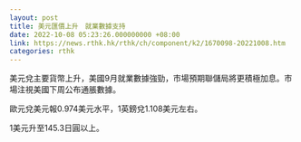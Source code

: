 ```yaml
---
layout: post
title: 美元匯價上升　就業數據支持
date: 2022-10-08 05:23:26.000000000 +08:00
link: https://news.rthk.hk/rthk/ch/component/k2/1670098-20221008.htm
categories: rthk
---
```


美元兌主要貨幣上升，美國9月就業數據強勁，市場預期聯儲局將更積極加息。市場注視美國下周公布通脹數據。

歐元兌美元報0.974美元水平，1英鎊兌1.108美元左右。

1美元升至145.3日圓以上。
